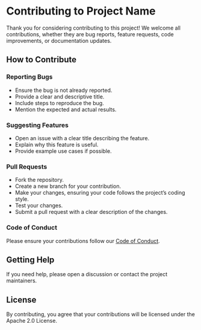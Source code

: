 # Contributing to Project Name

Thank you for considering contributing to this project! We welcome all contributions, whether they are bug reports, feature requests, code improvements, or documentation updates.

## How to Contribute

### Reporting Bugs
- Ensure the bug is not already reported.
- Provide a clear and descriptive title.
- Include steps to reproduce the bug.
- Mention the expected and actual results.

### Suggesting Features
- Open an issue with a clear title describing the feature.
- Explain why this feature is useful.
- Provide example use cases if possible.

### Pull Requests
- Fork the repository.
- Create a new branch for your contribution.
- Make your changes, ensuring your code follows the project’s coding style.
- Test your changes.
- Submit a pull request with a clear description of the changes.

### Code of Conduct
Please ensure your contributions follow our [Code of Conduct](CODE_OF_CONDUCT.md).

## Getting Help
If you need help, please open a discussion or contact the project maintainers.

## License
By contributing, you agree that your contributions will be licensed under the Apache 2.0 License.
